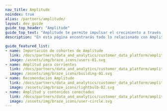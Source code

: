```yaml
---
nav_title: Amplitude
noindex: true
alias: /partners/amplitude/
layout: dev_guide
guide_top_header: "Amplitude"
guide_top_text: "Amplitude te permite impulsar el crecimiento a través de un sólido análisis de productos y del comportamiento. Comprende exhaustivamente y con exactitud cuáles son los comportamientos y rasgos comunes entre los segmentos de usuarios para conformar una segmentación efectiva."
description: "En esta página encontrarás todo lo relacionado con Amplitude, incluyendo Amplitude for Currents, Amplitude Recommend y cómo aprovechar Amplitude y el contenido conectado."

guide_featured_list:
- name: Importación de cohortes de Amplitude
  link: /docs/partners/data_and_analytics/customer_data_platform/amplitude/amplitude_cohort_import/
  image: /assets/img/braze_icons/users-01.svg
- name: Amplitud para corrientes
  link: /docs/partners/data_and_analytics/customer_data_platform/amplitude/amplitude_for_currents/
  image: /assets/img/braze_icons/building-01.svg
- name: Recomendación Amplitude
  link: /docs/partners/data_and_analytics/customer_data_platform/amplitude/amplitude_audiences/
  image: /assets/img/braze_icons/lightbulb-02.svg
- name: Amplitud y contenidos conectados
  link: /docs/partners/data_and_analytics/customer_data_platform/amplitude/amplitude_user_profile_api/
  image: /assets/img/braze_icons/user-circle.svg
---
```


<br> 